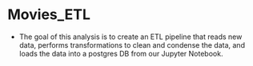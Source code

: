# Movies_ETL
* The goal of this analysis is to create an ETL pipeline that reads new data, performs transformations to clean and condense the data, and loads the data into a postgres DB from our Jupyter Notebook.
